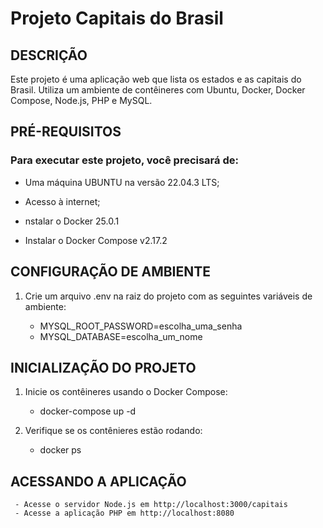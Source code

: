 # Projeto Capitais do Brasil 

## DESCRIÇÃO

Este projeto é uma aplicação web que lista os estados e as capitais do Brasil. Utiliza um ambiente de contêineres com Ubuntu, Docker, Docker Compose, Node.js, PHP e MySQL.

## PRÉ-REQUISITOS

### Para executar este projeto, você precisará de:

- Uma máquina UBUNTU na versão 22.04.3 LTS;

- Acesso à internet;

- nstalar o Docker 25.0.1

- Instalar o Docker Compose v2.17.2


## CONFIGURAÇÃO DE AMBIENTE

1. Crie um arquivo .env na raiz do projeto com as seguintes variáveis de ambiente:

     - MYSQL_ROOT_PASSWORD=escolha_uma_senha
     - MYSQL_DATABASE=escolha_um_nome

## INICIALIZAÇÃO DO PROJETO

1. Inicie os contêineres usando o Docker Compose:

     - docker-compose up -d

2. Verifique se os contênieres estão rodando:

     - docker ps

## ACESSANDO A APLICAÇÃO

     - Acesse o servidor Node.js em http://localhost:3000/capitais
     - Acesse a aplicação PHP em http://localhost:8080
